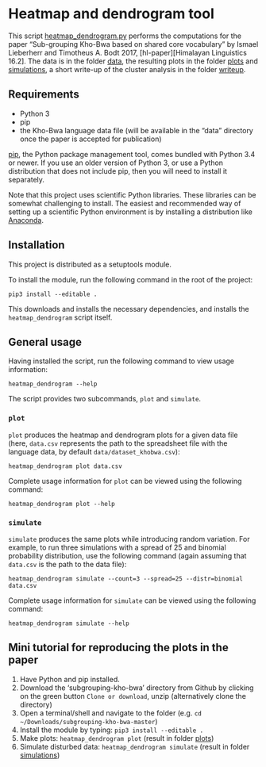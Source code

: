 # Heatmap and dendrogram tool

This script [heatmap_dendrogram.py][] performs the computations for
the paper “Sub-grouping Kho-Bwa based on shared core vocabulary” by
Ismael Lieberherr and Timotheus A. Bodt 2017, [hl-paper][Himalayan
Linguistics 16.2]. The data is in the folder [data][], the resulting
plots in the folder [plots][] and [simulations][], a short write-up of
the cluster analysis in the folder [writeup][].


[heatmap_dendrogram.py]: ./heatmap_dendrogram.py
[data]: ./data/dataset_khobwa.csv
[plots]: ./plots/
[simulations]: ./simulations/
[writeup]: ./writeup/writeup-cluster-analysis.pdf
[hl-paper]: https://escholarship.org/uc/item/4t27h5fg

## Requirements

-   Python 3
-   pip
-   the Kho-Bwa language data file (will be available in the “data” directory once the paper is accepted for publication)

[pip][], the Python package management tool, comes bundled with Python 3.4 or
newer. If you use an older version of Python 3, or use a Python distribution
that does not include pip, then you will need to install it separately.

Note that this project uses scientific Python libraries. These libraries can be
somewhat challenging to install. The easiest and recommended way of setting up a
scientific Python environment is by installing a distribution like [Anaconda][].

[pip]: https://pip.pypa.io/en/stable/
[Anaconda]: https://docs.continuum.io/anaconda/install.html

## Installation

This project is distributed as a setuptools module.

To install the module, run the following command in the root of the project:

    pip3 install --editable .

This downloads and installs the necessary dependencies, and installs the
`heatmap_dendrogram` script itself.


## General usage

Having installed the script, run the following command to view usage
information:

    heatmap_dendrogram --help

The script provides two subcommands, `plot` and `simulate`.

### `plot`

`plot` produces the heatmap and dendrogram plots for a given data file (here,
`data.csv` represents the path to the spreadsheet file with the language data, by default `data/dataset_khobwa.csv`):

    heatmap_dendrogram plot data.csv

Complete usage information for `plot` can be viewed using the following command:

    heatmap_dendrogram plot --help

### `simulate`

`simulate` produces the same plots while introducing random variation. For
example, to run three simulations with a spread of 25 and binomial probability
distribution, use the following command (again assuming that `data.csv` is the
path to the data file):

    heatmap_dendrogram simulate --count=3 --spread=25 --distr=binomial data.csv

Complete usage information for `simulate` can be viewed using the following
command:

    heatmap_dendrogram simulate --help

## Mini tutorial for reproducing the plots in the paper
1. Have Python and pip installed.
2. Download the ‘subgrouping-kho-bwa’ directory from Github by clicking on the green button `Clone or download`, unzip (alternatively clone the directory)
3. Open a terminal/shell and navigate to the folder (e.g. `cd ~/Downloads/subgrouping-kho-bwa-master`)
4. Install the module by typing: `pip3 install --editable .`
5. Make plots: `heatmap_dendrogram plot` (result in folder [plots][])
6. Simulate disturbed data: `heatmap_dendrogram simulate` (result in folder [simulations][])
